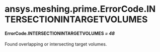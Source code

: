<a id="ansys-meshing-prime-errorcode-intersectionintargetvolumes"></a>

# ansys.meshing.prime.ErrorCode.INTERSECTIONINTARGETVOLUMES

<a id="ansys.meshing.prime.ErrorCode.INTERSECTIONINTARGETVOLUMES"></a>

#### ErrorCode.INTERSECTIONINTARGETVOLUMES *= 48*

Found overlapping or intersecting target volumes.

<!-- !! processed by numpydoc !! -->

